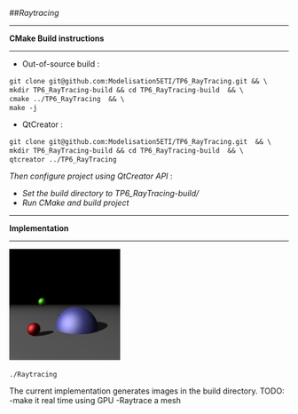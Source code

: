 ##*Raytracing*

-----
**CMake Build instructions**

-----
  - Out-of-source build :
 ```
git clone git@github.com:Modelisation5ETI/TP6_RayTracing.git && \
mkdir TP6_RayTracing-build && cd TP6_RayTracing-build  && \
cmake ../TP6_RayTracing  && \
make -j
 
 ```
  - QtCreator :
 ```
git clone git@github.com:Modelisation5ETI/TP6_RayTracing.git  && \
mkdir TP6_RayTracing-build && cd TP6_RayTracing-build  && \
qtcreator ../TP6_RayTracing
 
 ```
  *Then configure project using QtCreator API* : 
   - *Set the build directory to TP6_RayTracing-build/*
   - *Run CMake and build project*


-----
**Implementation**

-----

 <img src="./Screenshots/spheres.png" alt="spheres" width="200" height="200" />

 ```
 ./Raytracing
 ```
The current implementation generates images in the build directory. 
TODO:
 -make it real time using GPU
 -Raytrace a mesh
